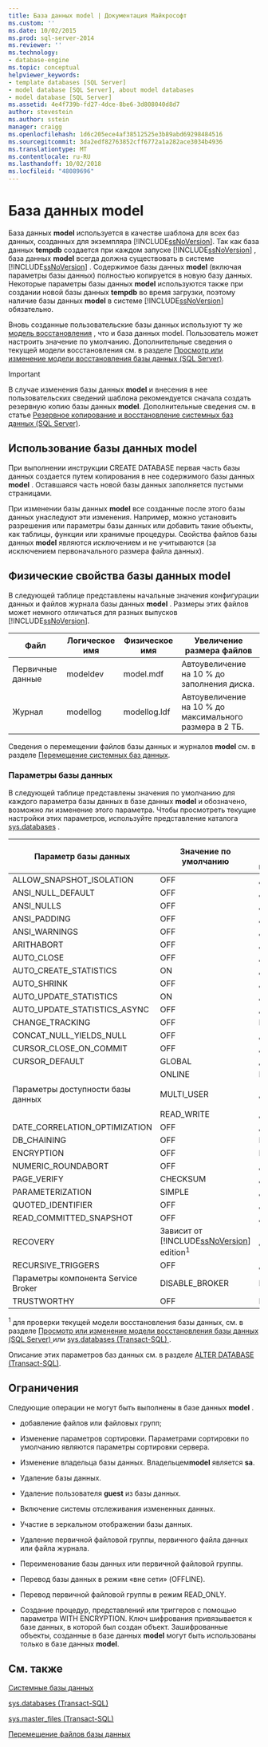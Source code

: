 ```yaml
---
title: База данных model | Документация Майкрософт
ms.custom: ''
ms.date: 10/02/2015
ms.prod: sql-server-2014
ms.reviewer: ''
ms.technology:
- database-engine
ms.topic: conceptual
helpviewer_keywords:
- template databases [SQL Server]
- model database [SQL Server], about model databases
- model database [SQL Server]
ms.assetid: 4e4f739b-fd27-4dce-8be6-3d808040d8d7
author: stevestein
ms.author: sstein
manager: craigg
ms.openlocfilehash: 1d6c205ece4af38512525e3b89abd69298484516
ms.sourcegitcommit: 3da2edf82763852cff6772a1a282ace3034b4936
ms.translationtype: MT
ms.contentlocale: ru-RU
ms.lasthandoff: 10/02/2018
ms.locfileid: "48089696"
---
```

# <a name="model-database"></a>База данных model
  База данных **model** используется в качестве шаблона для всех баз данных, созданных для экземпляра [!INCLUDE[ssNoVersion](../../includes/ssnoversion-md.md)]. Так как база данных **tempdb** создается при каждом запуске [!INCLUDE[ssNoVersion](../../includes/ssnoversion-md.md)] , база данных **model** всегда должна существовать в системе [!INCLUDE[ssNoVersion](../../includes/ssnoversion-md.md)] . Содержимое базы данных **model** (включая параметры базы данных) полностью копируется в новую базу данных. Некоторые параметры базы данных **model** используются также при создании новой базы данных **tempdb** во время загрузки, поэтому наличие базы данных **model** в системе [!INCLUDE[ssNoVersion](../../includes/ssnoversion-md.md)] обязательно.  
  
 Вновь созданные пользовательские базы данных используют ту же [модель восстановления](../backup-restore/recovery-models-sql-server.md) , что и база данных model. Пользователь может настроить значение по умолчанию. Дополнительные сведения о текущей модели восстановления см. в разделе [Просмотр или изменение модели восстановления базы данных (SQL Server)](../backup-restore/view-or-change-the-recovery-model-of-a-database-sql-server.md).  
  
> [!IMPORTANT]  
>  В случае изменения базы данных **model** и внесения в нее пользовательских сведений шаблона рекомендуется сначала создать резервную копию базы данных **model**. Дополнительные сведения см. в статье [Резервное копирование и восстановление системных баз данных (SQL Server)](../backup-restore/back-up-and-restore-of-system-databases-sql-server.md).  
  
## <a name="model-usage"></a>Использование базы данных model  
 При выполнении инструкции CREATE DATABASE первая часть базы данных создается путем копирования в нее содержимого базы данных **model** . Оставшаяся часть новой базы данных заполняется пустыми страницами.  
  
 При изменении базы данных **model** все созданные после этого базы данных унаследуют эти изменения. Например, можно установить разрешения или параметры базы данных или добавить такие объекты, как таблицы, функции или хранимые процедуры. Свойства файлов базы данных **model** являются исключением и не учитываются (за исключением первоначального размера файла данных).  
  
## <a name="physical-properties-of-model"></a>Физические свойства базы данных model  
 В следующей таблице представлены начальные значения конфигурации данных и файлов журнала базы данных **model** . Размеры этих файлов может немного отличаться для разных выпусков [!INCLUDE[ssNoVersion](../../includes/ssnoversion-md.md)].  
  
|Файл|Логическое имя|Физическое имя|Увеличение размера файлов|  
|----------|------------------|-------------------|-----------------|  
|Первичные данные|modeldev|model.mdf|Автоувеличение на 10 % до заполнения диска.|  
|Журнал|modellog|modellog.ldf|Автоувеличение на 10 % до максимального размера в 2 ТБ.|  
  
 Сведения о перемещении файлов базы данных и журналов **model** см. в разделе [Перемещение системных баз данных](system-databases.md).  
  
### <a name="database-options"></a>Параметры базы данных  
 В следующей таблице представлены значения по умолчанию для каждого параметра базы данных в базе данных **model** и обозначено, возможно ли изменение этого параметра. Чтобы просмотреть текущие настройки этих параметров, используйте представление каталога [sys.databases](/sql/relational-databases/system-catalog-views/sys-databases-transact-sql) .  
  
|Параметр базы данных|Значение по умолчанию|Можно ли изменить|  
|---------------------|-------------------|---------------------|  
|ALLOW_SNAPSHOT_ISOLATION|OFF|Да|  
|ANSI_NULL_DEFAULT|OFF|Да|  
|ANSI_NULLS|OFF|Да|  
|ANSI_PADDING|OFF|Да|  
|ANSI_WARNINGS|OFF|Да|  
|ARITHABORT|OFF|Да|  
|AUTO_CLOSE|OFF|Да|  
|AUTO_CREATE_STATISTICS|ON|Да|  
|AUTO_SHRINK|OFF|Да|  
|AUTO_UPDATE_STATISTICS|ON|Да|  
|AUTO_UPDATE_STATISTICS_ASYNC|OFF|Да|  
|CHANGE_TRACKING|OFF|Нет|  
|CONCAT_NULL_YIELDS_NULL|OFF|Да|  
|CURSOR_CLOSE_ON_COMMIT|OFF|Да|  
|CURSOR_DEFAULT|GLOBAL|Да|  
|Параметры доступности базы данных|ONLINE<br /><br /> MULTI_USER<br /><br /> READ_WRITE|Нет<br /><br /> Да<br /><br /> Да|  
|DATE_CORRELATION_OPTIMIZATION|OFF|Да|  
|DB_CHAINING|OFF|Нет|  
|ENCRYPTION|OFF|Нет|  
|NUMERIC_ROUNDABORT|OFF|Да|  
|PAGE_VERIFY|CHECKSUM|Да|  
|PARAMETERIZATION|SIMPLE|Да|  
|QUOTED_IDENTIFIER|OFF|Да|  
|READ_COMMITTED_SNAPSHOT|OFF|Да|  
|RECOVERY|Зависит от [!INCLUDE[ssNoVersion](../../includes/ssnoversion-md.md)] edition<sup>1</sup>|Да|  
|RECURSIVE_TRIGGERS|OFF|Да|  
|Параметры компонента Service Broker|DISABLE_BROKER|Нет|  
|TRUSTWORTHY|OFF|Нет|  
  
 <sup>1</sup> для проверки текущей модели восстановления базы данных, см. в разделе [Просмотр или изменение модели восстановления базы данных &#40;SQL Server&#41; ](../backup-restore/view-or-change-the-recovery-model-of-a-database-sql-server.md) или [sys.databases &#40;Transact-SQL&#41; ](/sql/relational-databases/system-catalog-views/sys-databases-transact-sql).  
  
 Описание этих параметров баз данных см. в разделе [ALTER DATABASE (Transact-SQL)](/sql/t-sql/statements/alter-database-transact-sql).  
  
## <a name="restrictions"></a>Ограничения  
 Следующие операции не могут быть выполнены в базе данных **model** .  
  
-   добавление файлов или файловых групп;  
  
-   Изменение параметров сортировки. Параметрами сортировки по умолчанию являются параметры сортировки сервера.  
  
-   Изменение владельца базы данных. Владельцем**model** является **sa**.  
  
-   Удаление базы данных.  
  
-   Удаление пользователя **guest** из базы данных.  
  
-   Включение системы отслеживания измененных данных.  
  
-   Участие в зеркальном отображении базы данных.  
  
-   Удаление первичной файловой группы, первичного файла данных или файла журнала.  
  
-   Переименование базы данных или первичной файловой группы.  
  
-   Перевод базы данных в режим «вне сети» (OFFLINE).  
  
-   Перевод первичной файловой группы в режим READ_ONLY.  
  
-   Создание процедур, представлений или триггеров с помощью параметра WITH ENCRYPTION. Ключ шифрования привязывается к базе данных, в которой был создан объект. Зашифрованные объекты, созданные в базе данных **model** могут быть использованы только в базе данных **model**.  
  
## <a name="related-content"></a>См. также  
 [Системные базы данных](system-databases.md)  
  
 [sys.databases (Transact-SQL)](/sql/relational-databases/system-catalog-views/sys-databases-transact-sql)  
  
 [sys.master_files (Transact-SQL)](/sql/relational-databases/system-catalog-views/sys-master-files-transact-sql)  
  
 [Перемещение файлов базы данных](move-database-files.md)  
  
  
